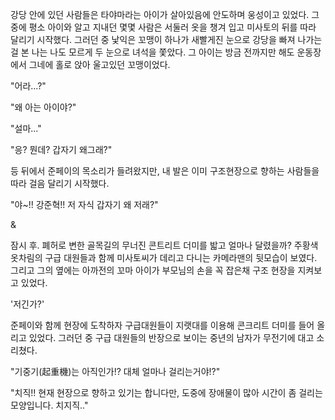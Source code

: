 강당 안에 있던 사람들은 타야마라는 아이가 살아있음에 안도하며 웅성이고 있었다. 그중에 평소 아이와 알고 지내던 몇몇 사람은 서둘러 옷을 챙겨 입고 미사토의 뒤를 따라 달리기 시작했다. 
그러던 중 낯익은 꼬맹이 하나가 새빨게진 눈으로 강당을 빠져 나가는 걸 본 나는 나도 모르게 두 눈으로 녀석을 쫓았다. 
그 아이는 방금 전까지만 해도 운동장에서 그네에 홀로 앉아 울고있던 꼬맹이었다. 

"어라...?" 

"왜 아는 아이야?" 

"설마..." 

"응? 뭔데? 갑자기 왜그래?" 

등 뒤에서 준페이의 목소리가 들려왔지만, 내 발은 이미 구조현장으로 향하는 사람들을 따라 걸음 달리기 시작했다. 

"야~!! 강준혁!! 저 자식 갑자기 왜 저래?" 

& 

잠시 후. 폐허로 변한 골목길의 무너진 콘트리트 더미를 밟고 얼마나 달렸을까? 
주황색 옷차림의 구급 대원들과 함께 미사토씨가 데리고 다니는 카메라맨의 뒷모습이 보였다. 
그리고 그의 옆에는 아까전의 꼬마 아이가 부모님의 손을 꼭 잡은채 구조 현장을 지켜보고 있었다. 

'저긴가?' 

준페이와 함께 현장에 도착하자 구급대원들이 지랫대를 이용해 콘크리트 더미를 들어 올리고 있었다. 그러던 중 구급 대원들의 반장으로 보이는 중년의 남자가 무전기에 대고 소리쳤다. 

"기중기(起重機)는 아직인가!? 대체 얼마나 걸리는거야!?" 

"치직!! 현재 현장으로 향하고 있기는 합니다만, 도중에 장애물이 많아 시간이 좀 걸리는 모양입니다. 치지직.." 